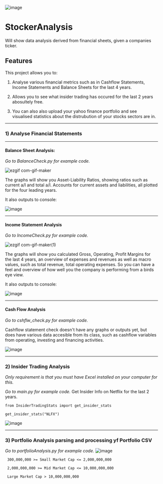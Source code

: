 ![image](https://user-images.githubusercontent.com/52138450/133254286-544be54f-958e-4567-8c1e-fdb3be769828.png)

# StockerAnalysis
Will show data analysis derived from financial sheets, given a companies ticker. 


## Features
This project allows you to:

1) Analyse various financial metrics such as in Cashflow Statements, Income Statements and Balance Sheets for the last 4 years.

2) Allows you to see what insider trading has occured for the last 2 years abosultely free.

3) You can also also upload your yahoo finance portfolio and see visualised statistics about the distrubution of your stocks sectors are in.



-----
### 1) Analyse Financial Statements

-----
#### Balance Sheet Analysis:
*Go to BalanceCheck.py for example code.* 

![ezgif com-gif-maker](https://user-images.githubusercontent.com/52138450/133250982-b94bb6be-f2b4-4aad-941f-0b4db775c6e0.gif)


The graphs will show you  Asset-Liability Ratios, showing ratios such as current a/l and total a/l. Accounts for current assets and liabilities, all plotted for the four leading years.

It also outputs to console: 

![image](https://user-images.githubusercontent.com/52138450/133251963-9813b091-68ac-4b5f-a2f6-331b59513e60.png)

-----
#### Income Statement Analysis
*Go to IncomeCheck.py for example code.* 

![ezgif com-gif-maker(1)](https://user-images.githubusercontent.com/52138450/133252319-de3f0ad4-787b-41ea-bff9-397d6a9bb89a.gif)

The graphs will show you calculated Gross, Operating, Profit Margins for the last 4 years, an overview of expenses and revenues as well as macro values, such as total revenue, total operating expenses. So you can have a feel and overview of how well you the company is performing from a birds eye view.


It also outputs to console: 

![image](https://user-images.githubusercontent.com/52138450/133252966-3410597f-317e-41a0-9641-5abfb7729c41.png)

------

#### Cash Flow Analysis
*Go to cshflw_check.py for example code.* 


Cashflow statement check doesn't have any graphs or outputs yet, but does have various data accesible from its class, such as cashflow variables from operating, investing and financing activities.

![image](https://user-images.githubusercontent.com/52138450/133253893-e99bb11b-5ed6-47fd-9dd9-91e67ca89c32.png)


-----
### 2) Insider Trading Analysis
*Only requirement is that you must have Excel installed on your computer for this.*

*Go to main.py for example code.* 
Get Insider Info on Netflix for the last 2 years.

`from InsiderTradingStats import get_insider_stats`

`get_insider_stats("NLFX")`

![image](https://user-images.githubusercontent.com/52138450/133257072-c713f7ca-7b75-4ad9-8091-84b8b3e6622b.png)


-----
### 3) Portfolio Analysis parsing and processing yf Portfolio CSV
*Go to portfolioAnalysis.py for example code.*
![image](https://user-images.githubusercontent.com/52138450/133258398-7eff42a9-62d4-4812-9178-398c1a3e5ac2.png)

` 300,000,000 >= Small Market Cap <= 2,000,000,000`

` 2,000,000,000 >= Mid Market Cap <= 10,000,000,000`

` Large Market Cap > 10,000,000,000`
